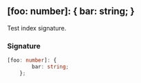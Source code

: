 ## \[foo: number]: { bar: string; }

Test index signature.

<h3 id="_indexer_-signature">Signature</h3>

```typescript
[foo: number]: {
        bar: string;
    };
```
